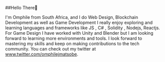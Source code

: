 ##Hello There👋

I'm Omphile from South Africa, and I do Web Design, Blockchain Development as well as Game Development
I really enjoy exploring and learning languages and frameworks like JS , C# , Solidity , Nodejs, Reactjs. 
For Game Design I have worked with Unity and Blender but I am looking forward to learning more environments and tools.
I look forward to mastering my skills and keep on making contributions to the tech community.
You can check out my twitter at www.twitter.com/omphilejmatsobe. 
